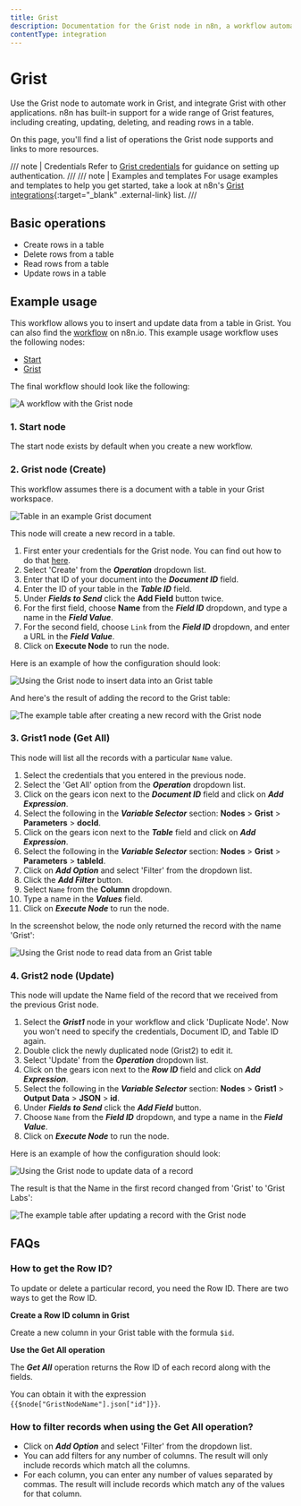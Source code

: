 ```yaml
---
title: Grist
description: Documentation for the Grist node in n8n, a workflow automation platform. Includes details of operations and configuration, and links to examples and credentials information.
contentType: integration
---
```


# Grist

Use the Grist node to automate work in Grist, and integrate Grist with other applications. n8n has built-in support for a wide range of Grist features, including creating, updating, deleting, and reading rows in a table. 

On this page, you'll find a list of operations the Grist node supports and links to more resources.

/// note | Credentials
Refer to [Grist credentials](/integrations/builtin/credentials/grist/) for guidance on setting up authentication. 
///
/// note | Examples and templates
For usage examples and templates to help you get started, take a look at n8n's [Grist integrations](https://n8n.io/integrations/grist/){:target="_blank" .external-link} list.
///

## Basic operations

* Create rows in a table
* Delete rows from a table
* Read rows from a table
* Update rows in a table

## Example usage

This workflow allows you to insert and update data from a table in Grist. You can also find the [workflow](https://n8n.io/workflows/818) on n8n.io. This example usage workflow uses the following nodes:

- [Start](/integrations/builtin/core-nodes/n8n-nodes-base.start/)
- [Grist]()

The final workflow should look like the following:

![A workflow with the Grist node](/_images/integrations/builtin/app-nodes/grist/workflow.png)

### 1. Start node

The start node exists by default when you create a new workflow.

### 2. Grist node (Create)

This workflow assumes there is a document with a table in your Grist workspace.
 
![Table in an example Grist document](/_images/integrations/builtin/app-nodes/grist/table_start.png)

This node will create a new record in a table.

1. First enter your credentials for the Grist node. You can find out how to do that [here](/integrations/builtin/credentials/grist/).
2. Select 'Create' from the ***Operation*** dropdown list.
3. Enter that ID of your document into the ***Document ID*** field.
4. Enter the ID of your table in the ***Table ID*** field.
5. Under ***Fields to Send*** click the **Add Field** button twice.
6. For the first field, choose **Name** from the ***Field ID*** dropdown, and type a name in the ***Field Value***.
7. For the second field, choose `Link` from the ***Field ID*** dropdown, and enter a URL in the ***Field Value***.
8. Click on **Execute Node** to run the node.

Here is an example of how the configuration should look:

![Using the Grist node to insert data into an Grist table](/_images/integrations/builtin/app-nodes/grist/grist_node.png)

And here's the result of adding the record to the Grist table:

![The example table after creating a new record with the Grist node](/_images/integrations/builtin/app-nodes/grist/table_create.png)

### 3. Grist1 node (Get All)

This node will list all the records with a particular `Name` value.

1. Select the credentials that you entered in the previous node.
2. Select the 'Get All' option from the ***Operation*** dropdown list.
3. Click on the gears icon next to the ***Document ID*** field and click on ***Add Expression***.
4. Select the following in the ***Variable Selector*** section: **Nodes** > **Grist** > **Parameters** > **docId**.
5. Click on the gears icon next to the ***Table*** field and click on ***Add Expression***.
6. Select the following in the ***Variable Selector*** section: **Nodes** > **Grist** > **Parameters** > **tableId**.
7. Click on ***Add Option*** and select 'Filter' from the dropdown list.
8. Click the ***Add Filter*** button.
9. Select `Name` from the **Column** dropdown.
10. Type a name in the ***Values*** field.
11. Click on ***Execute Node*** to run the node.

In the screenshot below, the node only returned the record with the name 'Grist':

![Using the Grist node to read data from an Grist table](/_images/integrations/builtin/app-nodes/grist/grist1_node.png)

### 4. Grist2 node (Update)

This node will update the Name field of the record that we received from the previous Grist node.

1. Select the ***Grist1*** node in your workflow and click 'Duplicate Node'. Now you won't need to specify the credentials, Document ID, and Table ID again.
2. Double click the newly duplicated node (Grist2) to edit it.
3. Select 'Update' from the ***Operation*** dropdown list.
4. Click on the gears icon next to the ***Row ID*** field and click on ***Add Expression***.
5. Select the following in the ***Variable Selector*** section: **Nodes** > **Grist1** > **Output Data** > **JSON** > **id**.
6. Under ***Fields to Send*** click the ***Add Field*** button.
7. Choose `Name` from the ***Field ID*** dropdown, and type a name in the ***Field Value***.
8. Click on ***Execute Node*** to run the node.

Here is an example of how the configuration should look:

![Using the Grist node to update data of a record](/_images/integrations/builtin/app-nodes/grist/grist2_node.png)

The result is that the Name in the first record changed from 'Grist' to 'Grist Labs':

![The example table after updating a record with the Grist node](/_images/integrations/builtin/app-nodes/grist/table_update.png)

## FAQs

### How to get the Row ID?

To update or delete a particular record, you need the Row ID. There are two ways to get the Row ID.

**Create a Row ID column in Grist**

Create a new column in your Grist table with the formula `$id`.

**Use the Get All operation**

The ***Get All*** operation returns the Row ID of each record along with the fields.
 
You can obtain it with the expression `{{$node["GristNodeName"].json["id"]}}`.


### How to filter records when using the Get All operation?

- Click on ***Add Option*** and select 'Filter' from the dropdown list.
- You can add filters for any number of columns. The result will only include records which match all the columns.
- For each column, you can enter any number of values separated by commas. The result will include records which match any of the values for that column.

